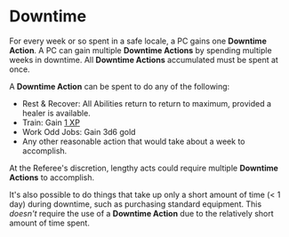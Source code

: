 # Downtime

For every week or so spent in a safe locale, a PC gains one **Downtime Action**. A PC can gain multiple **Downtime Actions** by spending multiple weeks in downtime. All **Downtime Actions** accumulated must be spent at once.

A **Downtime Action** can be spent to do any of the following:
* Rest & Recover: All Abilities return to return to maximum, provided a healer is available.
* Train: Gain [1 XP](/core-rules/advancement.html)
* Work Odd Jobs: Gain 3d6 gold
* Any other reasonable action that would take about a week to accomplish.

At the Referee's discretion, lengthy acts could require multiple **Downtime Actions** to accomplish.

It's also possible to do things that take up only a short amount of time (< 1 day) during downtime, such as purchasing standard equipment. 
This _doesn't_ require the use of a **Downtime Action** due to the relatively short amount of time spent.